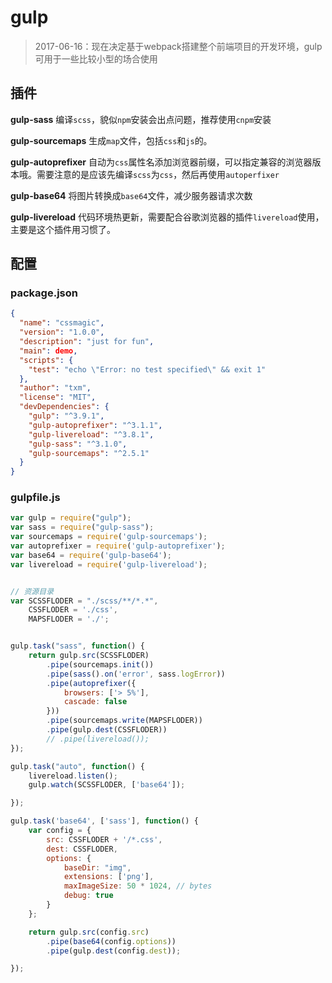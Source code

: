 gulp
===

> 2017-06-16：现在决定基于webpack搭建整个前端项目的开发环境，gulp可用于一些比较小型的场合使用

## 插件

__gulp-sass__
编译`scss`，貌似`npm`安装会出点问题，推荐使用`cnpm`安装

__gulp-sourcemaps__
生成`map`文件，包括`css`和`js`的。

__gulp-autoprefixer__
自动为`css`属性名添加浏览器前缀，可以指定兼容的浏览器版本哦。需要注意的是应该先编译`scss`为`css`，然后再使用`autoperfixer`

__gulp-base64__
将图片转换成`base64`文件，减少服务器请求次数

__gulp-livereload__
代码环境热更新，需要配合谷歌浏览器的插件`livereload`使用，主要是这个插件用习惯了。

## 配置

### package.json
```json
{
  "name": "cssmagic",
  "version": "1.0.0",
  "description": "just for fun",
  "main": demo,
  "scripts": {
    "test": "echo \"Error: no test specified\" && exit 1"
  },
  "author": "txm",
  "license": "MIT",
  "devDependencies": {
    "gulp": "^3.9.1",
    "gulp-autoprefixer": "^3.1.1",
    "gulp-livereload": "^3.8.1",
    "gulp-sass": "^3.1.0",
    "gulp-sourcemaps": "^2.5.1"
  }
}

```
### gulpfile.js
```js
var gulp = require("gulp");
var sass = require("gulp-sass");
var sourcemaps = require('gulp-sourcemaps');
var autoprefixer = require('gulp-autoprefixer');
var base64 = require('gulp-base64');
var livereload = require('gulp-livereload');


// 资源目录
var SCSSFLODER = "./scss/**/*.*",
    CSSFLODER = './css',
    MAPSFLODER = './';


gulp.task("sass", function() {
    return gulp.src(SCSSFLODER)
        .pipe(sourcemaps.init())
        .pipe(sass().on('error', sass.logError))
        .pipe(autoprefixer({
            browsers: ['> 5%'],
            cascade: false
        }))
        .pipe(sourcemaps.write(MAPSFLODER))
        .pipe(gulp.dest(CSSFLODER))
        // .pipe(livereload());
});

gulp.task("auto", function() {
    livereload.listen();
    gulp.watch(SCSSFLODER, ['base64']);

});

gulp.task('base64', ['sass'], function() {
    var config = {
        src: CSSFLODER + '/*.css',
        dest: CSSFLODER,
        options: {
            baseDir: "img",
            extensions: ['png'],
            maxImageSize: 50 * 1024, // bytes
            debug: true
        }
    };

    return gulp.src(config.src)
        .pipe(base64(config.options))
        .pipe(gulp.dest(config.dest));

});
```